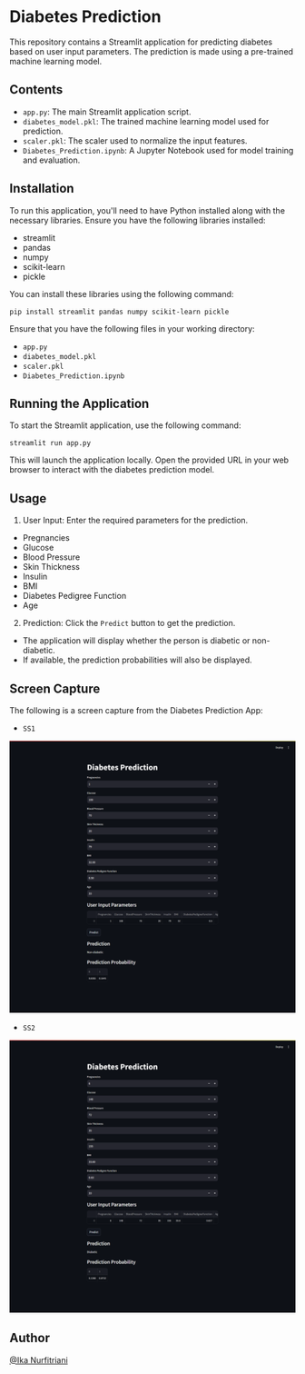 # Diabetes Prediction
This repository contains a Streamlit application for predicting diabetes based on user input parameters. The prediction is made using a pre-trained machine learning model.

## Contents
- `app.py`: The main Streamlit application script.
- `diabetes_model.pkl`: The trained machine learning model used for prediction.
- `scaler.pkl`: The scaler used to normalize the input features.
- `Diabetes_Prediction.ipynb`: A Jupyter Notebook used for model training and evaluation.

## Installation
To run this application, you'll need to have Python installed along with the necessary libraries. Ensure you have the following libraries installed:

- streamlit
- pandas
- numpy
- scikit-learn
- pickle

You can install these libraries using the following command:
```
pip install streamlit pandas numpy scikit-learn pickle
```

Ensure that you have the following files in your working directory:
- `app.py`
- `diabetes_model.pkl`
- `scaler.pkl`
- `Diabetes_Prediction.ipynb`

## Running the Application
To start the Streamlit application, use the following command:
```
streamlit run app.py
```
This will launch the application locally. Open the provided URL in your web browser to interact with the diabetes prediction model.

## Usage
1. User Input: Enter the required parameters for the prediction.
- Pregnancies
- Glucose
- Blood Pressure
- Skin Thickness
- Insulin
- BMI
- Diabetes Pedigree Function
- Age
2. Prediction: Click the `Predict` button to get the prediction.
- The application will display whether the person is diabetic or non-diabetic.
- If available, the prediction probabilities will also be displayed.

## Screen Capture
The following is a screen capture from the Diabetes Prediction App:
- `SS1`
<img src="screenshot/SS-Prediction1.png" alt="SS1" width="700"> 

- `SS2`
<img src="screenshot/SS-Prediction2.png" alt="SS1" width="700">

## Author
[@Ika Nurfitriani](https://github.com/ikanurfitriani)